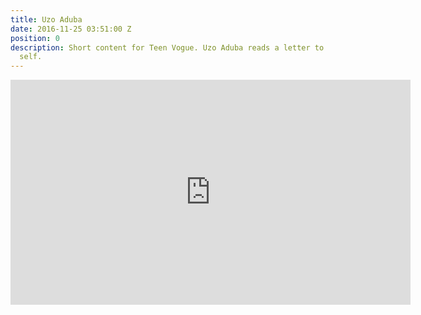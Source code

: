 ```yaml
---
title: Uzo Aduba
date: 2016-11-25 03:51:00 Z
position: 0
description: Short content for Teen Vogue. Uzo Aduba reads a letter to her 18-year-old
  self.
---
```


<iframe src="https://player.vimeo.com/video/181820953" width="640" height="360" frameborder="0" webkitallowfullscreen mozallowfullscreen allowfullscreen></iframe>
